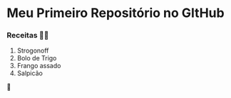 # Meu Primeiro Repositório no GItHub

### Receitas :man_cook:

 1. Strogonoff
 2. Bolo de Trigo 
 3. Frango assado
 4. Salpicão

 :wave:

